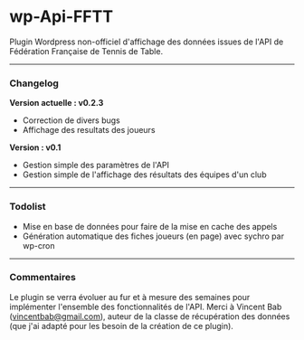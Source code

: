 # wp-Api-FFTT

Plugin Wordpress non-officiel d'affichage des données issues de l'API de Fédération Française de Tennis de Table.

----------------------------------------------------------------------------------

### Changelog

**Version actuelle : v0.2.3**

* Correction de divers bugs
* Affichage des resultats des joueurs

**Version : v0.1**

* Gestion simple des paramètres de l'API
* Gestion simple de l'affichage des résultats des équipes d'un club

----------------------------------------------------------------------------------

### Todolist

* Mise en base de données pour faire de la mise en cache des appels
* Génération automatique des fiches joueurs (en page) avec sychro par wp-cron

----------------------------------------------------------------------------------

### Commentaires

Le plugin se verra évoluer au fur et à mesure des semaines pour implémenter l'ensemble des fonctionnalités de l'API.
Merci à Vincent Bab (vincentbab@gmail.com), auteur de la classe de récupération des données (que j'ai adapté pour les besoin de la création de ce plugin).

